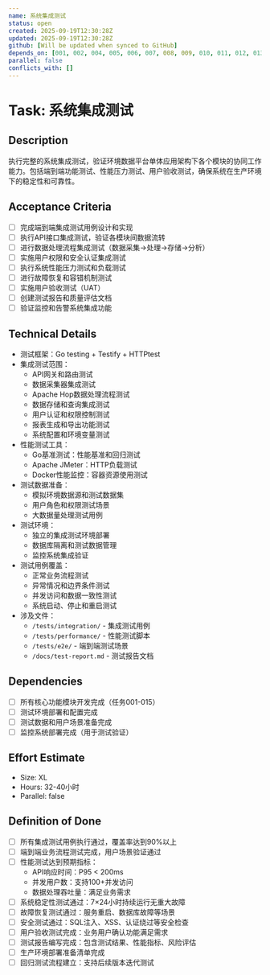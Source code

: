 ```yaml
---
name: 系统集成测试
status: open
created: 2025-09-19T12:30:28Z
updated: 2025-09-19T12:30:28Z
github: [Will be updated when synced to GitHub]
depends_on: [001, 002, 004, 005, 006, 007, 008, 009, 010, 011, 012, 013, 014, 015]
parallel: false
conflicts_with: []
---
```


# Task: 系统集成测试

## Description
执行完整的系统集成测试，验证环境数据平台单体应用架构下各个模块的协同工作能力。包括端到端功能测试、性能压力测试、用户验收测试，确保系统在生产环境下的稳定性和可靠性。

## Acceptance Criteria
- [ ] 完成端到端集成测试用例设计和实现
- [ ] 执行API接口集成测试，验证各模块间数据流转
- [ ] 进行数据处理流程集成测试（数据采集→处理→存储→分析）
- [ ] 实施用户权限和安全认证集成测试
- [ ] 执行系统性能压力测试和负载测试
- [ ] 进行故障恢复和容错机制测试
- [ ] 实施用户验收测试（UAT）
- [ ] 创建测试报告和质量评估文档
- [ ] 验证监控和告警系统集成功能

## Technical Details
- 测试框架：Go testing + Testify + HTTPtest
- 集成测试范围：
  - API网关和路由测试
  - 数据采集器集成测试
  - Apache Hop数据处理流程测试
  - 数据存储和查询集成测试
  - 用户认证和权限控制测试
  - 报表生成和导出功能测试
  - 系统配置和环境变量测试
- 性能测试工具：
  - Go基准测试：性能基准和回归测试
  - Apache JMeter：HTTP负载测试
  - Docker性能监控：容器资源使用测试
- 测试数据准备：
  - 模拟环境数据源和测试数据集
  - 用户角色和权限测试场景
  - 大数据量处理测试用例
- 测试环境：
  - 独立的集成测试环境部署
  - 数据库隔离和测试数据管理
  - 监控系统集成验证
- 测试用例覆盖：
  - 正常业务流程测试
  - 异常情况和边界条件测试
  - 并发访问和数据一致性测试
  - 系统启动、停止和重启测试
- 涉及文件：
  - `/tests/integration/` - 集成测试用例
  - `/tests/performance/` - 性能测试脚本
  - `/tests/e2e/` - 端到端测试场景
  - `/docs/test-report.md` - 测试报告文档

## Dependencies
- [ ] 所有核心功能模块开发完成（任务001-015）
- [ ] 测试环境部署和配置完成
- [ ] 测试数据和用户场景准备完成
- [ ] 监控系统部署完成（用于测试验证）

## Effort Estimate
- Size: XL
- Hours: 32-40小时
- Parallel: false

## Definition of Done
- [ ] 所有集成测试用例执行通过，覆盖率达到90%以上
- [ ] 端到端业务流程测试完成，用户场景验证通过
- [ ] 性能测试达到预期指标：
  - API响应时间：P95 < 200ms
  - 并发用户数：支持100+并发访问
  - 数据处理吞吐量：满足业务需求
- [ ] 系统稳定性测试通过：7×24小时持续运行无重大故障
- [ ] 故障恢复测试通过：服务重启、数据库故障等场景
- [ ] 安全测试通过：SQL注入、XSS、认证绕过等安全检查
- [ ] 用户验收测试完成：业务用户确认功能满足需求
- [ ] 测试报告编写完成：包含测试结果、性能指标、风险评估
- [ ] 生产环境部署准备清单完成
- [ ] 回归测试流程建立：支持后续版本迭代测试